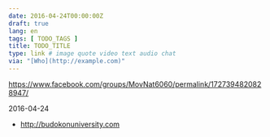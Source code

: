 ```yaml
---
date: 2016-04-24T00:00:00Z
draft: true
lang: en
tags: [ TODO_TAGS ]
title: TODO_TITLE
type: link # image quote video text audio chat
via: "[Who](http://example.com)"
---
```


<https://www.facebook.com/groups/MovNat6060/permalink/1727394820828947/>

2016-04-24
+ http://budokonuniversity.com




